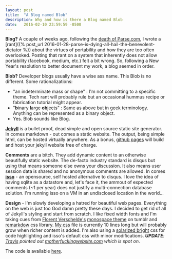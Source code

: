 ```yaml
---
layout: post
title:  "A Blog named Blob"
description: Why and how is there a Blog named Blob
date:   2016-02-10 23:59:59 -0500
---
```


**Blog?** A couple of weeks ago, following the [death of Parse.com][parse_death], I wrote a [rant]({% post_url 2016-01-28-parse-is-dying-all-hail-the-benevolent-dictator %}) about the virtues of portability and how they are too often overlooked. Posting that rant on a system that inherently does not allow portability (facebook, medium, etc.) felt a bit wrong. So, following a New Year's resolution to better document my work, a blog seemed in order. 

**Blob?** Developer blogs usually have a wise ass name. This Blob is no different. Some rationalizations:

- "an indeterminate mass or shape" : I'm not committing to a specific theme. Tech rant will probably rule but an occasional hummus recipe or fabrication tutorial might appear. 
- "**b**inary **l**arge **ob**jects" : Same as above but in geek terminology. Anything can be represented as a binary object.
- Yes. Blob sounds like Blog. 

**[Jekyll][jekyll]** is a bullet proof, dead simple and open source static site generator. In comes markdown - out comes a static website. The output, being simple html, can be hosted virtually anywhere. As a bonus, [github pages][ghpages] will build and host your jekyll website free of charge. 

**Comments** are a bitch. They add dynamic content to an otherwise beautifully static website. The de-facto industry standard is disqus but using that means someone else owns your discussion. It also means user session data is shared and no anonymous comments are allowed. In comes **[isso][isso]** - an opensource, self hosted alternative to disqus. I love the idea of having sqlite as a datastore and, let's face it, the ammout of expected comments (~1 per year) does not justify a multi-connection database solution. I'm running isso on a VM in an undisclosed location in the world... 

**Design** - I'm slowly developing a hatred for beautiful web pages. Everything on the web is just too God damn pretty these days. I decided to get rid of all of Jekyll's styling and start from scratch. I like fixed width fonts and I'm taking cues from [Florent Verschelde's][fvsch] [monospace theme][monospace_theme] on tumblr and [remarkdow][remarkdown] css library.
 [My css][my_css] file is currently 10 lines long but will probably grow when richer content is added. I'm also using a [solarized bright][solarized_css] css for code highlighting and isso's default css with minor modifications. <em>**UPDATE**: [Travis][travis] pointed out [motherfuckingwebsite.com][motherfuckingwebsite] which is spot on</em>.



The code is available [here][here]. 

[parse_death]: http://blog.parse.com/announcements/moving-on/
[ghpages]: https://pages.github.com/
[jekyll]: http://jekyllrb.com/
[isso]: https://github.com/posativ/isso
[fvsch]: http://fvsch.com/
[monospace_theme]: https://monospace-theme.tumblr.com/
[remarkdown]: http://fvsch.com/code/remarkdown/
[my_css]: https://github.com/tomerweller/tomerweller.github.io/blob/master/css/custom.css
[here]: https://github.com/tomerweller/tomerweller.github.io
[solarized_css]: https://gist.github.com/edwardhotchkiss/2005058
[travis]: http://www.travisrich.com/
[motherfuckingwebsite]: http://www.motherfuckingwebsite.com